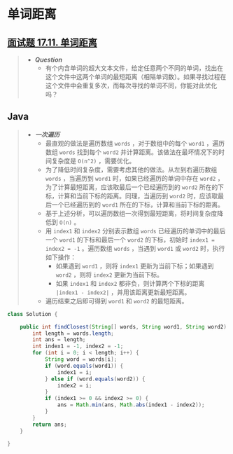 # 单词距离

## [面试题 17.11. 单词距离](https://leetcode.cn/problems/find-closest-lcci/)

> - ***Question***
>   - 有个内含单词的超大文本文件，给定任意两个不同的单词，找出在这个文件中这两个单词的最短距离（相隔单词数）。如果寻找过程在这个文件中会重复多次，而每次寻找的单词不同，你能对此优化吗？

## Java

> - ***一次遍历***
>   - 最直观的做法是遍历数组 `words` ，对于数组中的每个 `word1` ，遍历数组 `words` 找到每个 `word2` 并计算距离。该做法在最坏情况下的时间复杂度是 `O(n^2)` ，需要优化。
>   - 为了降低时间复杂度，需要考虑其他的做法。从左到右遍历数组 `words` ，当遍历到 `word1` 时，如果已经遍历的单词中存在 `word2` ，为了计算最短距离，应该取最后一个已经遍历到的 `word2` 所在的下标，计算和当前下标的距离。同理，当遍历到 `word2` 时，应该取最后一个已经遍历到的 `word1` 所在的下标，计算和当前下标的距离。
>   - 基于上述分析，可以遍历数组一次得到最短距离，将时间复杂度降低到 `O(n)` 。
>   - 用 `index1` 和 `index2` 分别表示数组 `words` 已经遍历的单词中的最后一个 `word1` 的下标和最后一个 `word2` 的下标，初始时 `index1 = index2 = -1` 。遍历数组 `words` ，当遇到 `word1` 或 `word2` 时，执行如下操作：
>     - 如果遇到 `word1` ，则将 `index1` 更新为当前下标；如果遇到 `word2` ，则将 `index2` 更新为当前下标。
>     - 如果 `index1` 和 `index2` 都非负，则计算两个下标的距离 `|index1 - index2|` ，并用该距离更新最短距离。
>   - 遍历结束之后即可得到 `word1` 和 `word2` 的最短距离。

```java
class Solution {

    public int findClosest(String[] words, String word1, String word2) {
        int length = words.length;
        int ans = length;
        int index1 = -1, index2 = -1;
        for (int i = 0; i < length; i++) {
            String word = words[i];
            if (word.equals(word1)) {
                index1 = i;
            } else if (word.equals(word2)) {
                index2 = i;
            }
            if (index1 >= 0 && index2 >= 0) {
                ans = Math.min(ans, Math.abs(index1 - index2));
            }
        }
        return ans;
    }

}
```
